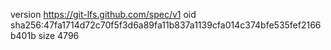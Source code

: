 version https://git-lfs.github.com/spec/v1
oid sha256:47fa1714d72c70f5f3d6a89fa11b837a1139cfa014c374bfe535fef2166b401b
size 4796
